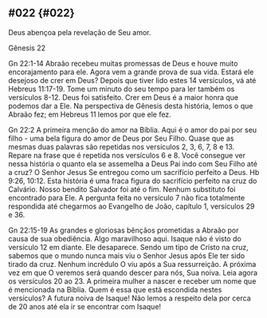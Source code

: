 ## #022 {#022}

Deus abençoa pela revelação de Seu amor.

Gênesis 22

Gn 22:1-14 Abraão recebeu muitas promessas de Deus e houve muito encorajamento para ele. Agora vem a grande prova de sua vida. Estará ele desejoso de crer em Deus? Depois que tiver lido estes 14 versículos, vá até Hebreus 11:17-19\. Tome um minuto do seu tempo para ler também os versículos 8-12\. Deus foi satisfeito. Crer em Deus é a maior honra que podemos dar a Ele. Na perspectiva de Gênesis desta história, lemos o que Abraão fez; em Hebreus 11 lemos por que ele fez.

Gn 22:2 A primeira menção do amor na Bíblia. Aqui é o amor do pai por seu filho - uma bela figura do amor de Deus por Seu Filho. Quase que as mesmas duas palavras são repetidas nos versículos 2, 3, 6, 7, 8 e 13\. Repare na frase que é repetida nos versículos 6 e 8\. Você consegue ver nessa história o quanto ela se assemelha a Deus Pai indo com Seu Filho até a cruz? O Senhor Jesus Se entregou como um sacrifício perfeito a Deus. Hb 9:26, 10:12\. Esta história é uma fraca figura do sacrifício perfeito na cruz do Calvário. Nosso bendito Salvador foi até o fim. Nenhum substituto foi encontrado para Ele. A pergunta feita no versículo 7 não fica totalmente respondida até chegarmos ao Evangelho de João, capítulo 1, versículos 29 e 36.

Gn 22:15-19 As grandes e gloriosas bênçãos prometidas a Abraão por causa de sua obediência. Algo maravilhoso aqui. Isaque não é visto do versículo 12 em diante. Ele desaparece. Sendo um tipo de Cristo na cruz, sabemos que o mundo nunca mais viu o Senhor Jesus após Ele ter sido tirado da cruz. Nenhum incrédulo O viu após a Sua ressurreição. A próxima vez em que O veremos será quando descer para nós, Sua noiva. Leia agora os versículos 20 ao 23\. A primeira mulher a nascer e receber um nome que é mencionada na Bíblia. Quem é essa que está escondida nestes versículos? A futura noiva de Isaque! Não lemos a respeito dela por cerca de 20 anos até ela ir se encontrar com Isaque!